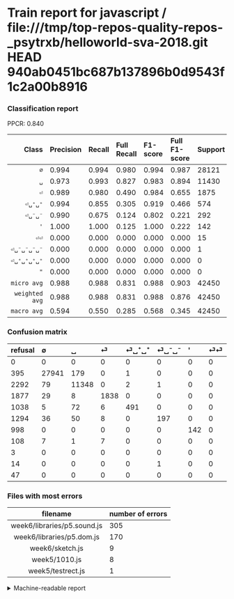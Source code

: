 # Train report for javascript / file:///tmp/top-repos-quality-repos-_psytrxb/helloworld-sva-2018.git HEAD 940ab0451bc687b137896b0d9543f1c2a00b8916

### Classification report

PPCR: 0.840

| Class | Precision | Recall | Full Recall | F1-score | Full F1-score | Support | Full Support | PPCR |
|------:|:----------|:-------|:------------|:---------|:---------|:--------|:-------------|:-----|
| `∅` | 0.994| 0.994| 0.980| 0.994| 0.987| 28121| 28516| 0.986 |
| `␣` | 0.973| 0.993| 0.827| 0.983| 0.894| 11430| 13722| 0.833 |
| `⏎` | 0.989| 0.980| 0.490| 0.984| 0.655| 1875| 3752| 0.500 |
| `⏎␣⁺␣⁺` | 0.994| 0.855| 0.305| 0.919| 0.466| 574| 1612| 0.356 |
| `⏎␣⁻␣⁻` | 0.990| 0.675| 0.124| 0.802| 0.221| 292| 1586| 0.184 |
| `'` | 1.000| 1.000| 0.125| 1.000| 0.222| 142| 1140| 0.125 |
| `⏎⏎` | 0.000| 0.000| 0.000| 0.000| 0.000| 15| 123| 0.122 |
| `⏎␣⁻␣⁻␣⁻␣⁻` | 0.000| 0.000| 0.000| 0.000| 0.000| 1| 15| 0.067 |
| `⏎␣⁺␣⁺␣⁺␣⁺` | 0.000| 0.000| 0.000| 0.000| 0.000| 0| 3| 0.000 |
| `"` | 0.000| 0.000| 0.000| 0.000| 0.000| 0| 47| 0.000 |
| `micro avg` | 0.988| 0.988| 0.831| 0.988| 0.903| 42450| 50516| 0.840 |
| `weighted avg` | 0.988| 0.988| 0.831| 0.988| 0.876| 42450| 50516| 0.840 |
| `macro avg` | 0.594| 0.550| 0.285| 0.568| 0.345| 42450| 50516| 0.840 |

### Confusion matrix

|refusal|  ∅| ␣| ⏎| ⏎␣⁺␣⁺| ⏎␣⁻␣⁻| '| ⏎⏎| ⏎␣⁺␣⁺␣⁺␣⁺| ⏎␣⁻␣⁻␣⁻␣⁻| "| 
|:---|:---|:---|:---|:---|:---|:---|:---|:---|:---|:---|
|0 |0 |0 |0 |0 |0 |0 |0 |0 |0 |0 |
|395 |27941 |179 |0 |1 |0 |0 |0 |0 |0 |0 |
|2292 |79 |11348 |0 |2 |1 |0 |0 |0 |0 |0 |
|1877 |29 |8 |1838 |0 |0 |0 |0 |0 |0 |0 |
|1038 |5 |72 |6 |491 |0 |0 |0 |0 |0 |0 |
|1294 |36 |50 |8 |0 |197 |0 |0 |0 |1 |0 |
|998 |0 |0 |0 |0 |0 |142 |0 |0 |0 |0 |
|108 |7 |1 |7 |0 |0 |0 |0 |0 |0 |0 |
|3 |0 |0 |0 |0 |0 |0 |0 |0 |0 |0 |
|14 |0 |0 |0 |0 |1 |0 |0 |0 |0 |0 |
|47 |0 |0 |0 |0 |0 |0 |0 |0 |0 |0 |

### Files with most errors

| filename | number of errors|
|:----:|:-----|
| week6/libraries/p5.sound.js | 305 |
| week6/libraries/p5.dom.js | 170 |
| week6/sketch.js | 9 |
| week5/1010.js | 8 |
| week5/testrect.js | 1 |

<details>
    <summary>Machine-readable report</summary>
```json
{
  "cl_report": {"\"": {"f1-score": 0.0, "precision": 0.0, "recall": 0.0, "support": 0}, "\u0027": {"f1-score": 1.0, "precision": 1.0, "recall": 1.0, "support": 142}, "macro avg": {"f1-score": 0.568343145632865, "precision": 0.5940437102132649, "recall": 0.5496749884188563, "support": 42450}, "micro avg": {"f1-score": 0.9883863368669022, "precision": 0.9883863368669022, "recall": 0.9883863368669022, "support": 42450}, "weighted avg": {"f1-score": 0.9879583566183375, "precision": 0.9881349420772534, "recall": 0.9883863368669022, "support": 42450}, "\u2205": {"f1-score": 0.9940232665694262, "precision": 0.9944478058155675, "recall": 0.9935990896483056, "support": 28121}, "\u23ce": {"f1-score": 0.984467059453669, "precision": 0.9887036040882194, "recall": 0.9802666666666666, "support": 1875}, "\u23ce\u23ce": {"f1-score": 0.0, "precision": 0.0, "recall": 0.0, "support": 15}, "\u23ce\u2423\u207a\u2423\u207a": {"f1-score": 0.9194756554307115, "precision": 0.9939271255060729, "recall": 0.8554006968641115, "support": 574}, "\u23ce\u2423\u207a\u2423\u207a\u2423\u207a\u2423\u207a": {"f1-score": 0.0, "precision": 0.0, "recall": 0.0, "support": 0}, "\u23ce\u2423\u207b\u2423\u207b": {"f1-score": 0.8024439918533605, "precision": 0.9899497487437185, "recall": 0.6746575342465754, "support": 292}, "\u23ce\u2423\u207b\u2423\u207b\u2423\u207b\u2423\u207b": {"f1-score": 0.0, "precision": 0.0, "recall": 0.0, "support": 1}, "\u2423": {"f1-score": 0.9830214830214831, "precision": 0.9734088179790702, "recall": 0.9928258967629047, "support": 11430}},
  "cl_report_full": {"\"": {"f1-score": 0.0, "precision": 0.0, "recall": 0.0, "support": 47}, "\u0027": {"f1-score": 0.2215288611544462, "precision": 1.0, "recall": 0.12456140350877193, "support": 1140}, "macro avg": {"f1-score": 0.34450208483533107, "precision": 0.5940437102132649, "recall": 0.2850064927475661, "support": 50516}, "micro avg": {"f1-score": 0.9026310694232301, "precision": 0.9883863368669022, "recall": 0.8305685327421015, "support": 50516}, "weighted avg": {"f1-score": 0.8755844117424185, "precision": 0.9845727330213764, "recall": 0.8305685327421015, "support": 50516}, "\u2205": {"f1-score": 0.9870877713599349, "precision": 0.9944478058155675, "recall": 0.979835881610324, "support": 28516}, "\u23ce": {"f1-score": 0.6551416859739797, "precision": 0.9887036040882194, "recall": 0.4898720682302772, "support": 3752}, "\u23ce\u23ce": {"f1-score": 0.0, "precision": 0.0, "recall": 0.0, "support": 123}, "\u23ce\u2423\u207a\u2423\u207a": {"f1-score": 0.466286799620133, "precision": 0.9939271255060729, "recall": 0.304590570719603, "support": 1612}, "\u23ce\u2423\u207a\u2423\u207a\u2423\u207a\u2423\u207a": {"f1-score": 0.0, "precision": 0.0, "recall": 0.0, "support": 3}, "\u23ce\u2423\u207b\u2423\u207b": {"f1-score": 0.2207282913165266, "precision": 0.9899497487437185, "recall": 0.12421185372005045, "support": 1586}, "\u23ce\u2423\u207b\u2423\u207b\u2423\u207b\u2423\u207b": {"f1-score": 0.0, "precision": 0.0, "recall": 0.0, "support": 15}, "\u2423": {"f1-score": 0.8942474389282901, "precision": 0.9734088179790702, "recall": 0.8269931496866346, "support": 13722}},
  "ppcr": 0.8403278169292897
}
```
</details>
